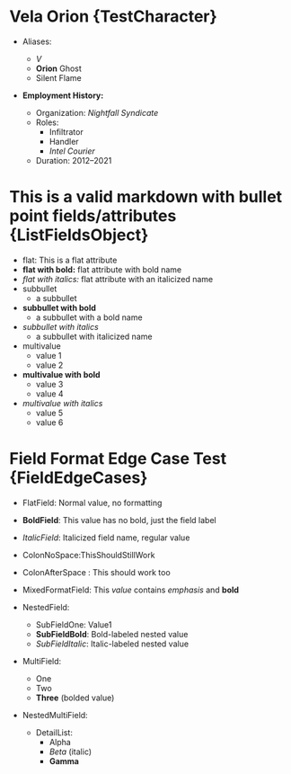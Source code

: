 ﻿# Vela Orion {TestCharacter}

- Aliases:
  - *V*
  - **Orion** Ghost
  - Silent Flame

- **Employment History:**
  - Organization: *Nightfall Syndicate*
  - Roles:
    - Infiltrator
    - Handler
    - *Intel Courier*
  - Duration: 2012–2021


# This is a valid markdown with bullet point fields/attributes {ListFieldsObject}

- flat: This is a flat attribute
- **flat with bold:** flat attribute with bold name
- *flat with italics:* flat attribute with an italicized name
- subbullet
  - a subbullet
- **subbullet with bold**
  - a subbullet with a bold name
- *subbullet with italics*
  - a subbullet with italicized name
- multivalue
  - value 1
  - value 2
- **multivalue with bold**
  - value 3
  - value 4
- *multivalue with italics*
  - value 5
  - value 6


# Field Format Edge Case Test {FieldEdgeCases}

- FlatField: Normal value, no formatting

- **BoldField**: This value has no bold, just the field label

- *ItalicField*: Italicized field name, regular value

- ColonNoSpace:ThisShouldStillWork

- ColonAfterSpace : This should work too

- MixedFormatField: This *value* contains _emphasis_ and **bold**

- NestedField:
  - SubFieldOne: Value1
  - **SubFieldBold**: Bold-labeled nested value
  - *SubFieldItalic*: Italic-labeled nested value

- MultiField:
  - One
  - Two
  - **Three** (bolded value)

- NestedMultiField:
  - DetailList:
    - Alpha
    - _Beta_ (italic)
    - **Gamma**
